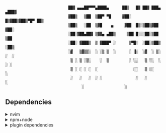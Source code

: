 ```
                            ██▓ ▄▄▄██▀▀▀▄████▄      ██▒   █▓ ██▓ ███▄ ▄███▓
                            ▓██▒   ▒██  ▒██▀ ▀█     ▓██░   █▒▓██▒▓██▒▀█▀ ██▒
                            ▒██▒   ░██  ▒▓█    ▄     ▓██  █▒░▒██▒▓██    ▓██░
                            ░██░▓██▄██▓ ▒▓▓▄ ▄██▒     ▒██ █░░░██░▒██    ▒██ 
                            ░██░ ▓███▒  ▒ ▓███▀ ░      ▒▀█░  ░██░▒██▒   ░██▒
                            ░▓   ▒▓▒▒░  ░ ░▒ ▒  ░      ░ ▐░  ░▓  ░ ▒░   ░  ░
                             ▒ ░ ▒ ░▒░    ░  ▒         ░ ░░   ▒ ░░  ░    ░ ░
                             ▒ ░ ░ ░ ░  ░                ░░   ▒ ░░      ░   
                             ░   ░   ░  ░ ░               ░   ░         ░     
                                  ░                  ░                  
```

## Dependencies
<details><summary>nvim</summary>

#### Hack: 
```
curl -LO https://github.com/neovim/neovim/releases/latest/download/nvim.appimage
chmod u+x nvim.appimage
/nvim.appimage --appimage-extract
./squashfs-root/AppRun --version
sudo mv squashfs-root /
sudo ln -s /squashfs-root/AppRun /usr/bin/nvim
rm ./nvim.appimage
nvim
```
#### Or,
[link to nvim install](https://github.com/neovim/neovim/blob/master/INSTALL.md)
</details>

<details>
<summary> npm+node </summary>

#### Through nvm:
```
curl -o- https://raw.githubusercontent.com/nvm-sh/nvm/v0.39.7/install.sh | bash

export NVM_DIR="$([ -z "${XDG_CONFIG_HOME-}" ] && printf %s "${HOME}/.nvm" || printf %s "${XDG_CONFIG_HOME}/nvm")"
[ -s "$NVM_DIR/nvm.sh" ] && \. "$NVM_DIR/nvm.sh" # This loads nvm
```

```
nvm install node
node --version
npm --version
```
</details>

<details>
<summary>plugin dependencies</summary>

- [LuaRocks](https://github.com/luarocks/luarocks/wiki/Download)
- [Rust & Cargo](https://doc.rust-lang.org/cargo/getting-started/installation.html)
    > Ubuntu:
        ```
        curl https://sh.rustup.rs -sSf | sh
        ```
- [Ripgrep](https://github.com/BurntSushi/ripgrep?tab=readme-ov-file#installation)
    > Ubuntu:
        ```
        sudo apt install ripgrep
        ```
- [LazyGit](https://github.com/jesseduffield/lazygit?tab=readme-ov-file#installation)
    
</details>
